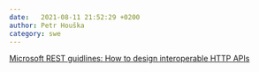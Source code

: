 ```yaml
---
date:   2021-08-11 21:52:29 +0200
author: Petr Houška
category: swe
---	
```

[Microsoft REST guidlines: How to design interoperable HTTP APIs](https://github.com/microsoft/api-guidelines/blob/vNext/Guidelines.md)
